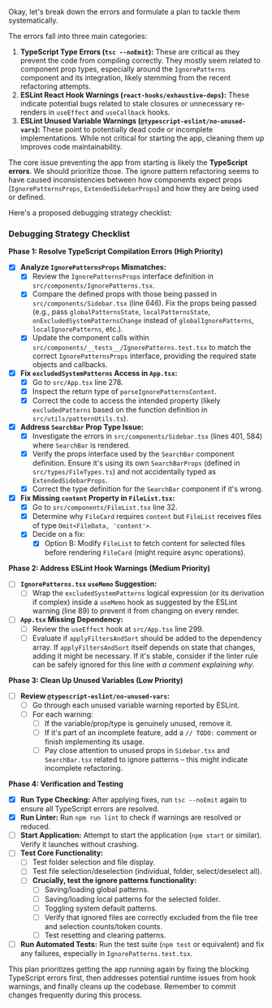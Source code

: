 Okay, let's break down the errors and formulate a plan to tackle them systematically.

The errors fall into three main categories:

1.  **TypeScript Type Errors (`tsc --noEmit`):** These are critical as they prevent the code from compiling correctly. They mostly seem related to component prop types, especially around the `IgnorePatterns` component and its integration, likely stemming from the recent refactoring attempts.
2.  **ESLint React Hook Warnings (`react-hooks/exhaustive-deps`):** These indicate potential bugs related to stale closures or unnecessary re-renders in `useEffect` and `useCallback` hooks.
3.  **ESLint Unused Variable Warnings (`@typescript-eslint/no-unused-vars`):** These point to potentially dead code or incomplete implementations. While not critical for starting the app, cleaning them up improves code maintainability.

The core issue preventing the app from starting is likely the **TypeScript errors**. We should prioritize those. The ignore pattern refactoring seems to have caused inconsistencies between how components expect props (`IgnorePatternsProps`, `ExtendedSidebarProps`) and how they are being used or defined.

Here's a proposed debugging strategy checklist:

### Debugging Strategy Checklist

**Phase 1: Resolve TypeScript Compilation Errors (High Priority)**

*   [x] **Analyze `IgnorePatternsProps` Mismatches:**
    *   [x] Review the `IgnorePatternsProps` interface definition in `src/components/IgnorePatterns.tsx`.
    *   [x] Compare the defined props with those being passed in `src/components/Sidebar.tsx` (line 646). Fix the props being passed (e.g., pass `globalPatternsState`, `localPatternsState`, `onExcludedSystemPatternsChange` instead of `globalIgnorePatterns`, `localIgnorePatterns`, etc.).
    *   [x] Update the component calls within `src/components/__tests__/IgnorePatterns.test.tsx` to match the correct `IgnorePatternsProps` interface, providing the required state objects and callbacks.
*   [x] **Fix `excludedSystemPatterns` Access in `App.tsx`:**
    *   [x] Go to `src/App.tsx` line 278.
    *   [x] Inspect the return type of `parseIgnorePatternsContent`.
    *   [x] Correct the code to access the intended property (likely `excludedPatterns` based on the function definition in `src/utils/patternUtils.ts`).
*   [x] **Address `SearchBar` Prop Type Issue:**
    *   [x] Investigate the errors in `src/components/Sidebar.tsx` (lines 401, 584) where `SearchBar` is rendered.
    *   [x] Verify the props interface used by the `SearchBar` component definition. Ensure it's using its own `SearchBarProps` (defined in `src/types/FileTypes.ts`) and not accidentally typed as `ExtendedSidebarProps`.
    *   [x] Correct the type definition for the `SearchBar` component if it's wrong.
*   [x] **Fix Missing `content` Property in `FileList.tsx`:**
    *   [x] Go to `src/components/FileList.tsx` line 32.
    *   [x] Determine why `FileCard` requires `content` but `FileList` receives files of type `Omit<FileData, 'content'>`.
    *   [x] Decide on a fix:
        *   [x] Option B: Modify `FileList` to fetch content for selected files before rendering `FileCard` (might require async operations).

**Phase 2: Address ESLint Hook Warnings (Medium Priority)**

*   [ ] **`IgnorePatterns.tsx` `useMemo` Suggestion:**
    *   [ ] Wrap the `excludedSystemPatterns` logical expression (or its derivation if complex) inside a `useMemo` hook as suggested by the ESLint warning (line 89) to prevent it from changing on every render.
*   [ ] **`App.tsx` Missing Dependency:**
    *   [ ] Review the `useEffect` hook at `src/App.tsx` line 299.
    *   [ ] Evaluate if `applyFiltersAndSort` should be added to the dependency array. If `applyFiltersAndSort` itself depends on state that changes, adding it might be necessary. If it's stable, consider if the linter rule can be safely ignored for this line *with a comment explaining why*.

**Phase 3: Clean Up Unused Variables (Low Priority)**

*   [ ] **Review `@typescript-eslint/no-unused-vars`:**
    *   [ ] Go through each unused variable warning reported by ESLint.
    *   [ ] For each warning:
        *   [ ] If the variable/prop/type is genuinely unused, remove it.
        *   [ ] If it's part of an incomplete feature, add a `// TODO:` comment or finish implementing its usage.
        *   [ ] Pay close attention to unused props in `Sidebar.tsx` and `SearchBar.tsx` related to ignore patterns – this might indicate incomplete refactoring.

**Phase 4: Verification and Testing**

*   [x] **Run Type Checking:** After applying fixes, run `tsc --noEmit` again to ensure all TypeScript errors are resolved.
*   [x] **Run Linter:** Run `npm run lint` to check if warnings are resolved or reduced.
*   [ ] **Start Application:** Attempt to start the application (`npm start` or similar). Verify it launches without crashing.
*   [ ] **Test Core Functionality:**
    *   [ ] Test folder selection and file display.
    *   [ ] Test file selection/deselection (individual, folder, select/deselect all).
    *   [ ] **Crucially, test the ignore patterns functionality:**
        *   [ ] Saving/loading global patterns.
        *   [ ] Saving/loading local patterns for the selected folder.
        *   [ ] Toggling system default patterns.
        *   [ ] Verify that ignored files are correctly excluded from the file tree and selection counts/token counts.
        *   [ ] Test resetting and clearing patterns.
*   [ ] **Run Automated Tests:** Run the test suite (`npm test` or equivalent) and fix any failures, especially in `IgnorePatterns.test.tsx`.

This plan prioritizes getting the app running again by fixing the blocking TypeScript errors first, then addresses potential runtime issues from hook warnings, and finally cleans up the codebase. Remember to commit changes frequently during this process.